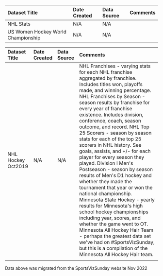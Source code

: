 |Dataset Title|Date Created|Data Source| Comments                                                                                                                                                                                                                                                                                                                                                                                                                                                                                                                                                                                                                                                                                                                                                                                                                                                                                                                            |
|:----|:---------|:---------|:--------------------------------------------------------------------------------------------------------------------------------------------------------------------------------------------------------------------------------------------------------------------------------------------------------------------------------------------------------------------------------------------------------------------------------------------------------------------------------------------------------------------------------------------------------------------------------------------------------------------------------------------------------------------------------------------------------------------------------------------------------------------------------------------------------------------------------------------------------------------------------------------------------------------|
|NHL Stats|N/A|N/A|                                                                                                                                                                                                                                                                                                                                                                                                                                                                                                                                                                                                                                                                                                                                                                                                                                                                                                                                     |
|US Women Hockey World Championship|N/A|N/A|

|Dataset Title|Date Created|Data Source| Comments                                                                                                                                                                                                                                                                                                                                                                                                                                                                                                                                                                                                                                                                                                                                                                                                                                                                                                                                                    |
|:----|:---------|:---------|:------------------------------------------------------------------------------------------------------------------------------------------------------------------------------------------------------------------------------------------------------------------------------------------------------------------------------------------------------------------------------------------------------------------------------------------------------------------------------------------------------------------------------------------------------------------------------------------------------------------------------------------------------------------------------------------------------------------------------------------------------------------------------------------------------------------------------------------------------------------------------------------------------------------------------------------------------------|
|NHL Hockey Oct2019|N/A|N/A| NHL Franchises - varying stats for each NHL franchise aggregated by franchise. Includes titles won, playoffs made, and winning percentage. NHL Franchises by Season - season results by franchise for every year of franchise existence. Includes division, conference, coach, season outcome, and record. NHL Top 25 Scorers - season by season stats for each of the top 25 scorers in NHL history. See goals, assists, and +/- for each player for every season they played. Division I Men's Postseason - season by season results of Men's D1 hockey and whether they made the tournament that year or won the national championship. Minnesota State Hockey - yearly results for Minnesota's high school hockey championships including year, scores, and whether the game went to OT. Minnesota All Hockey Hair Team - perhaps the greatest data set we've had on #SportsVizSunday, but this is a compilation of the Minnesota All Hockey Hair team. |
|                                                                                                                                                                                                                                                                                                                                                                                                                                                                                                                                                                                                                                                                                                                                                                                                                                                                                                                                                             |

Data above was migrated from the SportsVizSunday website Nov 2022

